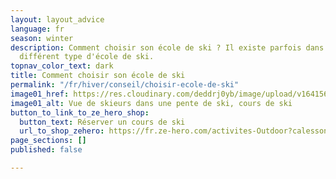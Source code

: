 ```yaml
---
layout: layout_advice
language: fr
season: winter
description: Comment choisir son école de ski ? Il existe parfois dans une station
  différent type d'école de ski.
topnav_color_text: dark
title: Comment choisir son école de ski
permalink: "/fr/hiver/conseil/choisir-ecole-de-ski"
image01_href: https://res.cloudinary.com/deddrj0yb/image/upload/v1641568162/website/Conseil%20/toa-heftiba-D_mFA0GZuAs-unsplash_ao9yg7.jpg
image01_alt: Vue de skieurs dans une pente de ski, cours de ski
button_to_link_to_ze_hero_shop:
  button_text: Réserver un cours de ski
  url_to_shop_zehero: https://fr.ze-hero.com/activites-Outdoor?calessonstype=all&catypegenderlistsummer=all&calessonsactivitytype=Ski&start-date=12%2F12%2F2021
page_sections: []
published: false

---
```

